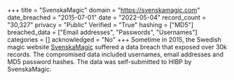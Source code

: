 +++
title = "SvenskaMagic"
domain = "https://svenskamagic.com"
date_breached = "2015-07-01"
date = "2022-05-04"
record_count = "30,327"
privacy = "Public"
Verified = "True"
hashing = ["MD5"]
breached_data = ["Email addresses", "Passwords", "Usernames"]
categories = []
acknowledged = "No"
+++
Sometime in 2015, the Swedish magic website <a href="https://www.svenskamagic.com/" target="_blank" rel="noopener">SvenskaMagic</a> suffered a data breach that exposed over 30k records. The compromised data included usernames, email addresses and MD5 password hashes. The data was self-submitted to HIBP by SvenskaMagic.
